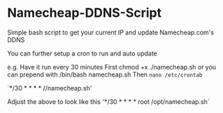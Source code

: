 # Namecheap-DDNS-Script

Simple bash script to get your current IP and update Namecheap.com's DDNS

You can further setup a cron to run and auto update

e.g. Have it run every 30 minutes
First chmod +x ./namecheap.sh or you can prepend with /bin/bash namecheap.sh
Then `nano /etc/crontab`

`*/30 * * * *  <user>  /<path to script>/namecheap.sh'

Adjust the above to look like this
'*/30 * * * *  root  /opt/namecheap.sh`
